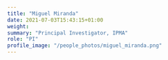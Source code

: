```yaml
---
title: "Miguel Miranda"
date: 2021-07-03T15:43:15+01:00
weight: 
summary: "Principal Investigator, IPMA"
role: "PI"
profile_image: "/people_photos/miguel_miranda.png"
---
```


